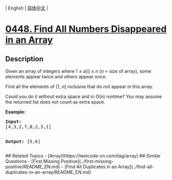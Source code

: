 
| English | [简体中文](README.md) |
# [0448. Find All Numbers Disappeared in an Array](https://leetcode-cn.com/problems/find-all-numbers-disappeared-in-an-array/)
## Description
<p>Given an array of integers where 1 &le; a[i] &le; <i>n</i> (<i>n</i> = size of array), some elements appear twice and others appear once.</p>

<p>Find all the elements of [1, <i>n</i>] inclusive that do not appear in this array.</p>

<p>Could you do it without extra space and in O(<i>n</i>) runtime? You may assume the returned list does not count as extra space.</p>

<p><b>Example:</b>
<pre>
<b>Input:</b>
[4,3,2,7,8,2,3,1]

<b>Output:</b>
[5,6]
</pre>
</p>
## Related Topics
- [Array](https://leetcode-cn.com/tag/array)
## Similar Questions
- [First Missing Positive](../first-missing-positive/README_EN.md)
- [Find All Duplicates in an Array](../find-all-duplicates-in-an-array/README_EN.md)
